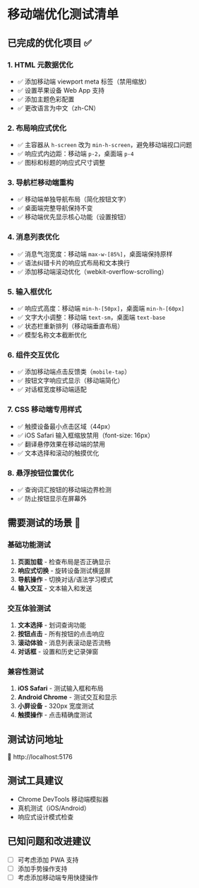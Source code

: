 # 移动端优化测试清单

## 已完成的优化项目 ✅

### 1. HTML 元数据优化
- ✅ 添加移动端 viewport meta 标签（禁用缩放）
- ✅ 设置苹果设备 Web App 支持
- ✅ 添加主题色彩配置
- ✅ 更改语言为中文（zh-CN）

### 2. 布局响应式优化
- ✅ 主容器从 `h-screen` 改为 `min-h-screen`，避免移动端视口问题
- ✅ 响应式内边距：移动端 `p-2`，桌面端 `p-4`
- ✅ 图标和标题的响应式尺寸调整

### 3. 导航栏移动端重构
- ✅ 移动端单独导航布局（简化按钮文字）
- ✅ 桌面端完整导航保持不变
- ✅ 移动端优先显示核心功能（设置按钮）

### 4. 消息列表优化
- ✅ 消息气泡宽度：移动端 `max-w-[85%]`，桌面端保持原样
- ✅ 语法纠错卡片的响应式布局和文本换行
- ✅ 添加移动端滚动优化（webkit-overflow-scrolling）

### 5. 输入框优化
- ✅ 响应式高度：移动端 `min-h-[50px]`，桌面端 `min-h-[60px]`
- ✅ 文字大小调整：移动端 `text-sm`，桌面端 `text-base`
- ✅ 状态栏重新排列（移动端垂直布局）
- ✅ 模型名称文本截断优化

### 6. 组件交互优化
- ✅ 添加移动端点击反馈类（`mobile-tap`）
- ✅ 按钮文字响应式显示（移动端简化）
- ✅ 对话框宽度移动端适配

### 7. CSS 移动端专用样式
- ✅ 触摸设备最小点击区域（44px）
- ✅ iOS Safari 输入框缩放禁用（font-size: 16px）
- ✅ 翻译悬停效果在移动端的禁用
- ✅ 文本选择和滚动的触摸优化

### 8. 悬浮按钮位置优化
- ✅ 查询词汇按钮的移动端边界检测
- ✅ 防止按钮显示在屏幕外

## 需要测试的场景 📱

### 基础功能测试
1. **页面加载** - 检查布局是否正确显示
2. **响应式切换** - 旋转设备测试横竖屏
3. **导航操作** - 切换对话/语法学习模式
4. **输入交互** - 文本输入和发送

### 交互体验测试
1. **文本选择** - 划词查询功能
2. **按钮点击** - 所有按钮的点击响应
3. **滚动体验** - 消息列表滚动是否流畅
4. **对话框** - 设置和历史记录弹窗

### 兼容性测试
1. **iOS Safari** - 测试输入框和布局
2. **Android Chrome** - 测试交互和显示
3. **小屏设备** - 320px 宽度测试
4. **触摸操作** - 点击精确度测试

## 测试访问地址
🔗 http://localhost:5176

## 测试工具建议
- Chrome DevTools 移动端模拟器
- 真机测试（iOS/Android）
- 响应式设计模式检查

## 已知问题和改进建议
- [ ] 可考虑添加 PWA 支持
- [ ] 添加手势操作支持
- [ ] 考虑添加移动端专用快捷操作